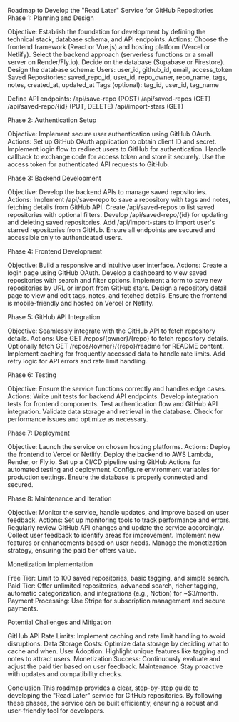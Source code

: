 Roadmap to Develop the "Read Later" Service for GitHub Repositories
Phase 1: Planning and Design

Objective: Establish the foundation for development by defining the technical stack, database schema, and API endpoints.
Actions:
Choose the frontend framework (React or Vue.js) and hosting platform (Vercel or Netlify).
Select the backend approach (serverless functions or a small server on Render/Fly.io).
Decide on the database (Supabase or Firestore).
Design the database schema:
Users: user_id, github_id, email, access_token
Saved Repositories: saved_repo_id, user_id, repo_owner, repo_name, tags, notes, created_at, updated_at
Tags (optional): tag_id, user_id, tag_name


Define API endpoints:
/api/save-repo (POST)
/api/saved-repos (GET)
/api/saved-repo/{id} (PUT, DELETE)
/api/import-stars (GET)


Phase 2: Authentication Setup

Objective: Implement secure user authentication using GitHub OAuth.
Actions:
Set up GitHub OAuth application to obtain client ID and secret.
Implement login flow to redirect users to GitHub for authentication.
Handle callback to exchange code for access token and store it securely.
Use the access token for authenticated API requests to GitHub.


Phase 3: Backend Development

Objective: Develop the backend APIs to manage saved repositories.
Actions:
Implement /api/save-repo to save a repository with tags and notes, fetching details from GitHub API.
Create /api/saved-repos to list saved repositories with optional filters.
Develop /api/saved-repo/{id} for updating and deleting saved repositories.
Add /api/import-stars to import user's starred repositories from GitHub.
Ensure all endpoints are secured and accessible only to authenticated users.


Phase 4: Frontend Development

Objective: Build a responsive and intuitive user interface.
Actions:
Create a login page using GitHub OAuth.
Develop a dashboard to view saved repositories with search and filter options.
Implement a form to save new repositories by URL or import from GitHub stars.
Design a repository detail page to view and edit tags, notes, and fetched details.
Ensure the frontend is mobile-friendly and hosted on Vercel or Netlify.


Phase 5: GitHub API Integration

Objective: Seamlessly integrate with the GitHub API to fetch repository details.
Actions:
Use GET /repos/{owner}/{repo} to fetch repository details.
Optionally fetch GET /repos/{owner}/{repo}/readme for README content.
Implement caching for frequently accessed data to handle rate limits.
Add retry logic for API errors and rate limit handling.


Phase 6: Testing

Objective: Ensure the service functions correctly and handles edge cases.
Actions:
Write unit tests for backend API endpoints.
Develop integration tests for frontend components.
Test authentication flow and GitHub API integration.
Validate data storage and retrieval in the database.
Check for performance issues and optimize as necessary.


Phase 7: Deployment

Objective: Launch the service on chosen hosting platforms.
Actions:
Deploy the frontend to Vercel or Netlify.
Deploy the backend to AWS Lambda, Render, or Fly.io.
Set up a CI/CD pipeline using GitHub Actions for automated testing and deployment.
Configure environment variables for production settings.
Ensure the database is properly connected and secured.


Phase 8: Maintenance and Iteration

Objective: Monitor the service, handle updates, and improve based on user feedback.
Actions:
Set up monitoring tools to track performance and errors.
Regularly review GitHub API changes and update the service accordingly.
Collect user feedback to identify areas for improvement.
Implement new features or enhancements based on user needs.
Manage the monetization strategy, ensuring the paid tier offers value.


Monetization Implementation

Free Tier: Limit to 100 saved repositories, basic tagging, and simple search.
Paid Tier: Offer unlimited repositories, advanced search, richer tagging, automatic categorization, and integrations (e.g., Notion) for ~$3/month.
Payment Processing: Use Stripe for subscription management and secure payments.

Potential Challenges and Mitigation

GitHub API Rate Limits: Implement caching and rate limit handling to avoid disruptions.
Data Storage Costs: Optimize data storage by deciding what to cache and when.
User Adoption: Highlight unique features like tagging and notes to attract users.
Monetization Success: Continuously evaluate and adjust the paid tier based on user feedback.
Maintenance: Stay proactive with updates and compatibility checks.

Conclusion
This roadmap provides a clear, step-by-step guide to developing the "Read Later" service for GitHub repositories. By following these phases, the service can be built efficiently, ensuring a robust and user-friendly tool for developers.
